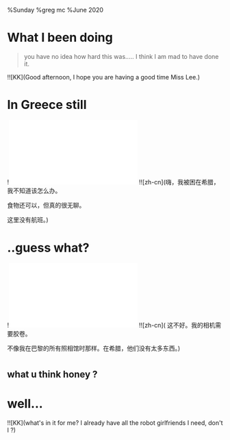%Sunday
%greg mc
%June 2020

# What I been doing

>you have no idea how hard this was.....
I think I am mad to have done it.

!![KK](Good afternoon, I hope you are having a good time Miss Lee.)

# In Greece still

!![ll](ttt.html)
!![zh-cn](嗨，我被困在希腊，我不知道该怎么办。

食物还可以，但真的很无聊。

这里没有航班。)

# ..guess what?

!![ll](ppp.html)
!![zh-cn](
这不好。我的相机需要胶卷。

不像我在巴黎的所有照相馆时那样。在希腊，他们没有太多东西。)

#

## what u think honey ?

# well...

!![KK](what's in it for me?
I already have all the robot girlfriends I need, don't  I ?)

